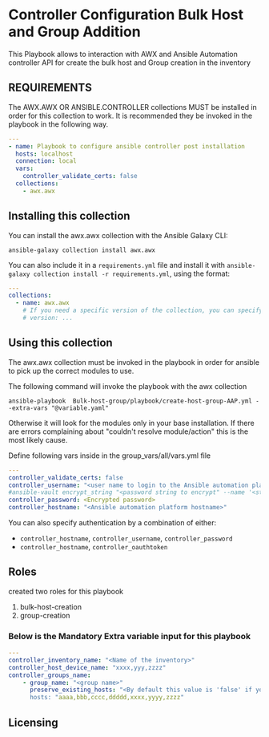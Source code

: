 # Controller Configuration Bulk Host and Group Addition

This Playbook allows to interaction with AWX and Ansible Automation controller API for create the 
bulk host and Group creation in the inventory

## REQUIREMENTS

The AWX.AWX OR ANSIBLE.CONTROLLER collections MUST be installed in order for this collection to work. It is recommended they be invoked in the playbook in the following way.

```yaml
---
- name: Playbook to configure ansible controller post installation
  hosts: localhost
  connection: local
  vars:
    controller_validate_certs: false
  collections:
    - awx.awx
```
## Installing this collection

You can install the awx.awx collection with the Ansible Galaxy CLI:

```console
ansible-galaxy collection install awx.awx
```

You can also include it in a `requirements.yml` file and install it with `ansible-galaxy collection install -r requirements.yml`, using the format:

```yaml
---
collections:
  - name: awx.awx
    # If you need a specific version of the collection, you can specify like this:
    # version: ...
```


## Using this collection

The awx.awx collection must be invoked in the playbook in order for ansible to pick up the correct modules to use.

The following command will invoke the playbook with the awx collection

```console
ansible-playbook  Bulk-host-group/playbook/create-host-group-AAP.yml --extra-vars "@variable.yaml"
```

Otherwise it will look for the modules only in your base installation. If there are errors complaining about "couldn't resolve module/action" this is the most likely cause.

Define following vars inside in the group_vars/all/vars.yml file
```yaml
---
controller_validate_certs: false
controller_username: "<user name to login to the Ansible automation platform>"
#ansible-vault encrypt_string "<password string to encrypt" --name '<string name of the variable>'
controller_password: <Encrypted password>
controller_hostname: "<Ansible automation platform hostname>"
```
You can also specify authentication by a combination of either:

- `controller_hostname`, `controller_username`, `controller_password`
- `controller_hostname`, `controller_oauthtoken`

## Roles
created two roles for this playbook
1) bulk-host-creation
2) group-creation

### Below is the Mandatory Extra variable input for this playbook 

```yaml
---
controller_inventory_name: "<Name of the inventory>"
controller_host_device_name: "xxxx,yyy,zzzz" 
controller_groups_name:
    - group_name: "<group name>"
      preserve_existing_hosts: "<By default this value is 'false' if you would like to preserve the existing hosts for this group then change as "True" >
      hosts: "aaaa,bbb,cccc,ddddd,xxxx,yyyy,zzzz"
```

## Licensing